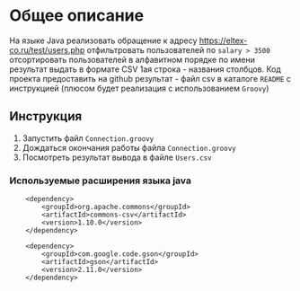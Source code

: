 
# Общее описание

На языке Java реализовать обращение к адресу
https://eltex-co.ru/test/users.php
отфильтровать пользователей по `salary > 3500`
отсортировать пользователей в алфавитном порядке по имени
результат выдать в формате CSV 1ая строка - названия столбцов.
Код проекта предоставить на github
результат - файл csv в каталоге
`README` с инструкцией
(плюсом будет реализация с использованием `Groovy`)

## Инструкция

1) Запустить файл `Connection.groovy`
2) Дождаться окончания работы файла `Connection.groovy`
3) Посмотреть результат вывода в файле `Users.csv`

### Используемые расширения языка java

		<dependency>
			<groupId>org.apache.commons</groupId>
			<artifactId>commons-csv</artifactId>
			<version>1.10.0</version>
		</dependency>

		<dependency>
			<groupId>com.google.code.gson</groupId>
			<artifactId>gson</artifactId>
			<version>2.11.0</version>
		</dependency>
